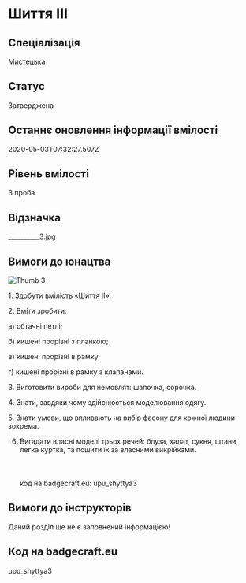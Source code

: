 # Шиття ІІІ

## Спеціалізація

Мистецька

## Статус

Затверджена

## Останнє оновлення інформації вмілості

2020-05-03T07:32:27.507Z

## Рівень вмілості

3 проба

## Відзначка

__________3.jpg

## Вимоги до юнацтва

<p><img alt="Thumb       3" src="/uploads/textareas/bootsy/image/76/small______-3.jpg"><br></p><p>1. Здобути вмілість «Шиття II».</p>

<p>2. Вміти зробити:</p>

<p>а) обтачні петлі;</p>

<p>б) кишені прорізні з планкою;</p>

<p>в) кишені прорізні в рамку;</p>

<p>г) кишені прорізні в рамку з клапанами.</p>

<p>3. Виготовити вироби для немовлят: шапочка, сорочка.</p>

<p>4. Знати, завдяки чому здійснюється моделювання одягу.</p>

<p>5. Знати умови, що впливають на вибір фасону для кожної людини
зокрема.</p>

6. Вигадати власні моделі трьох речей: блуза, халат, сукня, штани, легка
куртка, та пошити їх за власними викрійками.<br><br><br><br>код на badgecraft.eu: upu_shyttya3<br>

## Вимоги до інструкторів

Даний розділ ще не є заповнений інформацією!

## Код на badgecraft.eu

upu_shyttya3